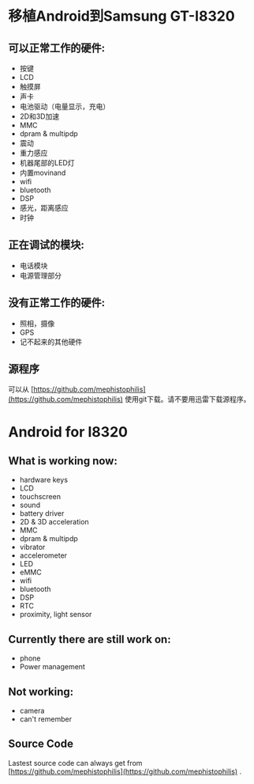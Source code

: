 # 移植Android到Samsung GT-I8320 #
## 可以正常工作的硬件: ##
  * 按键
  * LCD
  * 触摸屏
  * 声卡
  * 电池驱动（电量显示，充电）
  * 2D和3D加速
  * MMC
  * dpram & multipdp
  * 震动
  * 重力感应
  * 机器尾部的LED灯
  * 内置movinand
  * wifi
  * bluetooth
  * DSP
  * 感光，距离感应
  * 时钟

## 正在调试的模块: ##
  * 电话模块
  * 电源管理部分

## 没有正常工作的硬件: ##
  * 照相，摄像
  * GPS
  * 记不起来的其他硬件

## 源程序 ##
可以从 [https://github.com/mephistophilis](https://github.com/mephistophilis) 使用git下载。请不要用迅雷下载源程序。

# Android for I8320 #
## What is working now: ##
  * hardware keys
  * LCD
  * touchscreen
  * sound
  * battery driver
  * 2D & 3D acceleration
  * MMC
  * dpram & multipdp
  * vibrator
  * accelerometer
  * LED
  * eMMC
  * wifi
  * bluetooth
  * DSP
  * RTC
  * proximity, light sensor

## Currently there are still work on: ##
  * phone
  * Power management

## Not working: ##
  * camera
  * can't remember

## Source Code ##
Lastest source code can always get from [https://github.com/mephistophilis](https://github.com/mephistophilis) .